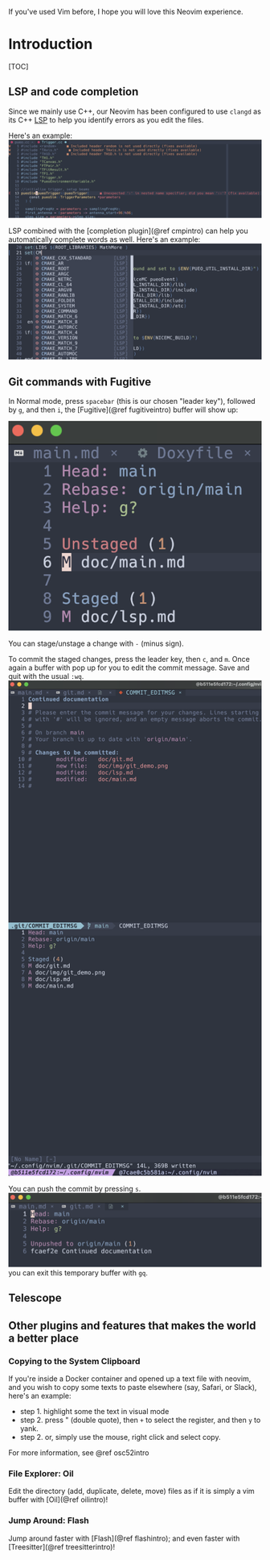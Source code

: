 If you've used Vim before, I hope you will love this Neovim experience.

# Introduction

[TOC]
## LSP and code completion

Since we mainly use C++, our Neovim has been configured to use `clangd` as its
C++ [LSP](#lspintro) to help you identify errors as you edit the files.

Here's an example:
![Alt text: lsp error demo](lsp_error_demo.png)


LSP combined with the [completion plugin](@ref cmpintro) can help you
automatically complete words as well. Here's an example:
![Alt text: word completion demo](lsp_cmp_demo.png)


## Git commands with Fugitive

In Normal mode, press `spacebar` (this is our chosen "leader key"), followed by `g`, and then `i`,
the [Fugitive](@ref fugitiveintro) buffer will show up:

![Alt text: Fugitive Git Demo](git_stage_demo.png)

You can stage/unstage a change with `-` (minus sign).

To commit the staged changes, press the leader key, then `c`, and `m`.
Once again a buffer with pop up for you to edit the commit message.
Save and quit with the usual `:wq`.
![Alt text: Fugitive Git Demo 2](git_commit_demo.png)

You can push the commit by pressing `s`.
![Alt text: Fugitive Git Demo 2](git_push_demo.png)
you can exit this temporary buffer with `gq`.

## Telescope


## Other plugins and features that makes the world a better place

### Copying to the System Clipboard

If you're inside a Docker container and opened up a text file with neovim, and you
wish to copy some texts to paste elsewhere (say, Safari, or Slack), here's an example:

- step 1. highlight some the text in visual mode
- step 2. press \" (double quote), then `+` to select the register, and then `y` to yank.
- step 2. or, simply use the mouse, right click and select copy.

For more information, see @ref osc52intro

### File Explorer: Oil
Edit the directory (add, duplicate, delete, move) files as if it is simply a vim buffer with
[Oil](@ref oilintro)!

### Jump Around: Flash
Jump around faster with [Flash](@ref flashintro); and even faster with 
[Treesitter](@ref treesitterintro)!

